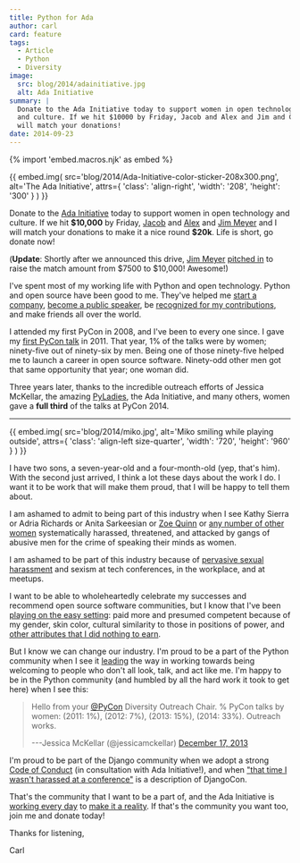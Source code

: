 ```yaml
---
title: Python for Ada
author: carl
card: feature
tags:
  - Article
  - Python
  - Diversity
image:
  src: blog/2014/adainitiative.jpg
  alt: Ada Initiative
summary: |
  Donate to the Ada Initiative today to support women in open technology
  and culture. If we hit $10000 by Friday, Jacob and Alex and Jim and Carl
  will match your donations!
date: 2014-09-23
---
```


{% import 'embed.macros.njk' as embed %}

<div class="contain">

{{ embed.img(
  src='blog/2014/Ada-Initiative-color-sticker-208x300.png',
  alt='The Ada Initiative',
  attrs={
    'class': 'align-right',
    'width': '208',
    'height': '300'
  }
) }}

Donate to the [Ada Initiative] today to support women in open
technology and culture. If we hit **\$10,000** by Friday, [Jacob] and
[Alex] and [Jim Meyer] and I will match your donations to make it a nice
round **\$20k**. Life is short, go donate now!

(**Update**: Shortly after we announced this drive, [Jim Meyer][]
[pitched in] to raise the match amount from $7500 to $10,000! Awesome!)

</div>

I've spent most of my working life with Python and open technology.
Python and open source have been good to me. They've helped me [start a
company], [become a public speaker], be [recognized for my
contributions], and make friends all over the world.

I attended my first PyCon in 2008, and I've been to every one since. I
gave my [first PyCon talk] in 2011. That year, 1% of the talks were by
women; ninety-five out of ninety-six by men. Being one of those
ninety-five helped me to launch a career in open source software.
Ninety-odd other men got that same opportunity that year; one woman did.

Three years later, thanks to the incredible outreach efforts of Jessica
McKellar, the amazing [PyLadies], the Ada Initiative, and many others,
women gave a **full third** of the talks at PyCon 2014.

------

<div class="contain">

{{ embed.img(
  src='blog/2014/miko.jpg',
  alt='Miko smiling while playing outside',
  attrs={
    'class': 'align-left size-quarter',
    'width': '720',
    'height': '960'
  }
) }}

I have two sons, a seven-year-old and a four-month-old (yep, that's
him). With the second just arrived, I think a lot these days about the
work I do. I want it to be work that will make them proud, that I will
be happy to tell them about.

I am ashamed to admit to being part of this industry when I see Kathy
Sierra or Adria Richards or Anita Sarkeesian or [Zoe Quinn] or [any
number of other women] systematically harassed, threatened, and attacked
by gangs of abusive men for the crime of speaking their minds as women.

</div>

I am ashamed to be part of this industry because of [pervasive sexual
harassment] and sexism at tech conferences, in the workplace, and at
meetups.

I want to be able to wholeheartedly celebrate my successes and recommend
open source software communities, but I know that I've been [playing on
the easy setting][]: paid more and presumed competent because of my
gender, skin color, cultural similarity to those in positions of power,
and [other attributes that I did nothing to earn].

But I know we can change our industry. I'm proud to be a part of the
Python community when I see it [leading] the way in working towards
being welcoming to people who don't all look, talk, and act like me. I'm
happy to be in the Python community (and humbled by all the hard work it
took to get here) when I see this:

> Hello from your [@PyCon](https://twitter.com/pycon)
> Diversity Outreach Chair.
> % PyCon talks by women:
> (2011: 1%), (2012: 7%), (2013: 15%), (2014: 33%). Outreach works.
>
> ---Jessica McKellar (@jessicamckellar)
> [December 17, 2013](https://twitter.com/jessicamckellar/status/413009020522221568)

I'm proud to be part of the Django community when we adopt a strong
[Code of Conduct] (in consultation with Ada Initiative!), and when
["that time I wasn't harassed at a conference"] is a description of
DjangoCon.

That's the community that I want to be a part of, and the Ada Initiative
is [working every day] to [make it a reality]. If that's the community
you want too, join me and donate today!

Thanks for listening,

Carl

[ada initiative]: https://adainitiative.org/
[jacob]: https://jacobian.org/
[alex]: https://alexgaynor.net/
[jim meyer]: https://blog.geekdaily.org/
[pitched in]: https://twitter.com/purp/status/514453504253886464
[start a company]: /2013/12/30/sixth-year/
[become a public speaker]: https://pyvideo.org/speaker/carl-meyer.html
[recognized for my contributions]: https://www.djangoproject.com/foundation/teams/
[first pycon talk]: https://pyvideo.org/pycon-us-2011/pycon-2011--reverse-engineering-ian-bicking--39-s.html
[pyladies]: https://pyladies.com/
[zoe quinn]: https://www.cracked.com/blog/5-things-i-learned-as-internets-most-hated-person
[any number of other women]: https://geekfeminism.fandom.com/wiki/Timeline_of_incidents
[pervasive sexual harassment]: https://anontechlady.wordpress.com/2014/08/04/my-first-oscon/
[playing on the easy setting]: https://whatever.scalzi.com/2012/05/15/straight-white-male-the-lowest-difficulty-setting-there-is/
[other attributes that i did nothing to earn]: https://pyvideo.org/djangocon-us-2014/all-you-need-is-l.html
[leading]: https://www.forbes.com/sites/women2/2013/04/09/record-number-of-women-give-tech-talks-at-pycon-2013/
[code of conduct]: https://www.djangoproject.com/conduct/
["that time i wasn't harassed at a conference"]: https://geekfeminismdotorg.wordpress.com/2013/08/15/that-time-i-wasnt-harassed-at-a-conference/
[working every day]: https://adainitiative.org/continue-our-work/workshops-and-training/
[make it a reality]: https://adacamp.org/
